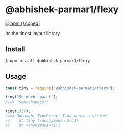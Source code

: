 # @abhishek-parmar1/flexy

[![npm (scoped)](https://img.shields.io/npm/v/@abhishek-parmar1/flexy.svg)](https://github.com/abhishek-parmar1/flexy)

Its the tinest layout library.

## Install

```
$ npm install @abhishek-parmar1/flexy
```

## Usage

```js
const tiny = require("@abhishek-parmar1/flexy");

tiny("So much space!");
//=> "Somuchspace!"

tiny(1337);
//=> Uncaught TypeError: Tiny wants a string!
//    at tiny (<anonymous>:2:41)
//    at <anonymous>:1:1
```
